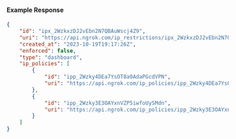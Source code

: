 <!-- Code generated for API Clients. DO NOT EDIT. -->

#### Example Response

```json
{
	"id": "ipx_2WzkxzDJ2vEbn2N7QBAuWscj4Z9",
	"uri": "https://api.ngrok.com/ip_restrictions/ipx_2WzkxzDJ2vEbn2N7QBAuWscj4Z9",
	"created_at": "2023-10-19T19:17:26Z",
	"enforced": false,
	"type": "dashboard",
	"ip_policies": [
		{
			"id": "ipp_2Wzky4DEa7YsOT8a0AdaPGcdVPN",
			"uri": "https://api.ngrok.com/ip_policies/ipp_2Wzky4DEa7YsOT8a0AdaPGcdVPN"
		},
		{
			"id": "ipp_2Wzky3E3OAYxnVZP5iwfoUySMdn",
			"uri": "https://api.ngrok.com/ip_policies/ipp_2Wzky3E3OAYxnVZP5iwfoUySMdn"
		}
	]
}
```
